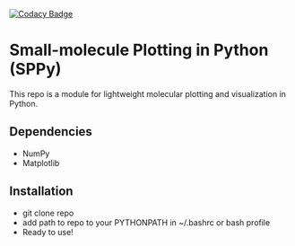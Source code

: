 [![Codacy Badge](https://api.codacy.com/project/badge/Grade/28c2bd0b305b4e0896ba4ae5a589745e)](https://www.codacy.com/app/jamesETsmith/sppy?utm_source=github.com&amp;utm_medium=referral&amp;utm_content=jamesETsmith/sppy&amp;utm_campaign=Badge_Grade)

# Small-molecule Plotting in Python (SPPy)
This repo is a module for lightweight molecular plotting and visualization in Python.

## Dependencies
* NumPy
* Matplotlib

## Installation
* git clone repo
* add path to repo to your PYTHONPATH in ~/.bashrc or bash profile
* Ready to use!
